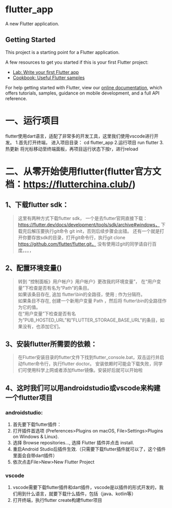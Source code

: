 # flutter_app

A new Flutter application.

## Getting Started

This project is a starting point for a Flutter application.

A few resources to get you started if this is your first Flutter project:

- [Lab: Write your first Flutter app](https://flutter.io/docs/get-started/codelab)
- [Cookbook: Useful Flutter samples](https://flutter.io/docs/cookbook)

For help getting started with Flutter, view our 
[online documentation](https://flutter.io/docs), which offers tutorials, 
samples, guidance on mobile development, and a full API reference.

# 一、运行项目
flutter使用dart语言，适配了非常多的开发工具，这里我们使用vscode进行开发。
1.首先打开终端， 进入项目目录：
cd flutter_app
2.运行项目
run flutter
3.热更新
将光标移动至终端面板，再项目运行状态下按r，进行reload
# 二、从零开始使用flutter(flutter官方文档：https://flutterchina.club/)
## 1、下载flutter sdk：
> 这里有两种方式下载flutter sdk，
> 一个是去flutter官网直接下载：https://flutter.dev/docs/development/tools/sdk/archive#windows，
> 下载完后解压要执行git命令 git init，否则后续步骤会出错。
> 还有一个就是打开你要存放sdk的目录，打开git命令行，执行git clone https://github.com/flutter/flutter.git，
> 没有使用过git的同学请自行百度。。。，
## 2、配置环境变量()
> 转到 “控制面板》用户帐户》用户帐户》更改我的环境变量”，
> 在“用户变量”下检查是否有名为“Path”的条目。    
    如果该条目存在, 追加 flutter\bin的全路径，使用 ; 作为分隔符。  
    如果条目不存在, 创建一个新用户变量 Path ，然后将 flutter\bin的全路径作为它的值。  
> 在“用户变量”下检查是否有名为”PUB_HOSTED_URL”和”FLUTTER_STORAGE_BASE_URL”的条目，如果没有，也添加它们。
## 3、安装flutter所需要的依赖：
> 在Flutter安装目录的flutter文件下找到flutter_console.bat，双击运行并启动flutter命令行，执行flutter doctor。
> 安装依赖时可能会下载失败，同学们可使用科学上网或者添加flutter镜像。安装好后就可以开始啦
## 4、这时我们可以用androidstudio或vscode来构建一个flutter项目
### androidstudio:
1. 首先要下载flutter插件：
2. 打开插件首选项 (Preferences>Plugins on macOS, File>Settings>Plugins on Windows & Linux).
3. 选择 Browse repositories…, 选择 Flutter 插件并点击 install.
4. 重启Android Studio后插件生效.（只需要下载flutter插件就可以了，这个插件里面会自带dart插件）
5. 依次点击File>New>New Flutter Project
### vscode
1. vscode需要下载flutter插件和dart插件，vscode是以插件的形式开发的，我们用到什么语言，就要下载什么插件，包括（java、kotlin等）
2. 打开终端，执行flutter create构建flutter项目








